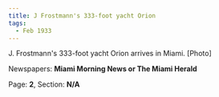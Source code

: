 ```yaml
---  
title: J Frostmann's 333-foot yacht Orion  
tags:  
  - Feb 1933  
---  
```

  
J. Frostmann's 333-foot yacht Orion arrives in Miami. [Photo]  
  
Newspapers: **Miami Morning News or The Miami Herald**  
  
Page: **2**, Section: **N/A** 
